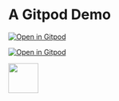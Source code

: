 # A Gitpod Demo

[![Open in Gitpod](https://gitpod.io/button/open-in-gitpod.svg)](https://gitpod.io/#https://github.com/nickdelgrosso/demo)

[![Open in Gitpod](https://pbs.twimg.com/profile_images/1382965437466603521/gNHs9Wtr_400x400.jpg
)](https://twitter.com/wengerlab?lang=en)

<img src="https://pbs.twimg.com/profile_images/1382965437466603521/gNHs9Wtr_400x400.jpg" href="https://twitter.com/wengerlab?lang=en" height="60px">

